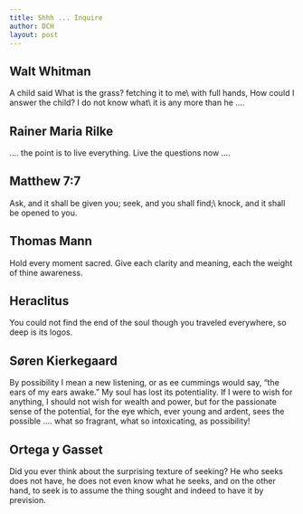 ```yaml
---
title: Shhh ... Inquire
author: DCH
layout: post
---
```

## Walt Whitman

A child said What is the grass? fetching it to me\\
with full hands, How could I answer the child? I do not know what\\
it is any more than he ….

## Rainer Maria Rilke

…. the point is to live everything. Live the questions now ….

## Matthew 7:7

Ask, and it shall be given you; seek, and you shall find;\\
knock, and it shall be opened to you.

## Thomas Mann
Hold every moment sacred. Give each clarity and meaning, each the weight of thine awareness.

## Heraclitus
You could not find the end of the soul though you traveled everywhere, so deep is its logos.

## Søren Kierkegaard

By possibility I mean a new listening, or as ee cummings would say, “the ears of my ears awake.”
My soul has lost its potentiality. If I were to wish for anything, I should not wish for wealth and power, but for the passionate sense of the potential, for the eye which, ever young and ardent, sees the possible …. what so fragrant, what so intoxicating, as possibility!

## Ortega y Gasset

Did you ever think about the surprising texture of seeking? He who seeks does not have, he does not even know what he seeks, and on the other hand, to seek is to assume the thing sought and indeed to have it by prevision. 
